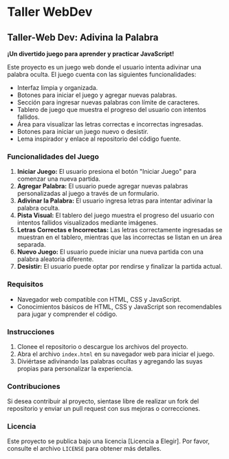# Taller WebDev

## Taller-Web Dev: Adivina la Palabra

**¡Un divertido juego para aprender y practicar JavaScript!**

Este proyecto es un juego web donde el usuario intenta adivinar una palabra oculta. El juego cuenta con las siguientes funcionalidades:

* Interfaz limpia y organizada.
* Botones para iniciar el juego y agregar nuevas palabras.
* Sección para ingresar nuevas palabras con límite de caracteres.
* Tablero de juego que muestra el progreso del usuario con intentos fallidos.
* Área para visualizar las letras correctas e incorrectas ingresadas.
* Botones para iniciar un juego nuevo o desistir.
* Lema inspirador y enlace al repositorio del código fuente.

### Funcionalidades del Juego

1. **Iniciar Juego:** El usuario presiona el botón "Iniciar Juego" para comenzar una nueva partida.
2. **Agregar Palabra:** El usuario puede agregar nuevas palabras personalizadas al juego a través de un formulario.
3. **Adivinar la Palabra:** El usuario ingresa letras para intentar adivinar la palabra oculta.
4. **Pista Visual:** El tablero del juego muestra el progreso del usuario con intentos fallidos visualizados mediante imágenes.
5. **Letras Correctas e Incorrectas:** Las letras correctamente ingresadas se muestran en el tablero, mientras que las incorrectas se listan en un área separada.
6. **Nuevo Juego:** El usuario puede iniciar una nueva partida con una palabra aleatoria diferente.
7. **Desistir:** El usuario puede optar por rendirse y finalizar la partida actual.

### Requisitos

* Navegador web compatible con HTML, CSS y JavaScript.
* Conocimientos básicos de HTML, CSS y JavaScript son recomendables para jugar y comprender el código.

### Instrucciones

1. Clonee el repositorio o descargue los archivos del proyecto.
2. Abra el archivo `index.html` en su navegador web para iniciar el juego.
3. Diviértase adivinando las palabras ocultas y agregando las suyas propias para personalizar la experiencia.

### Contribuciones

Si desea contribuir al proyecto, sientase libre de realizar un fork del repositorio y enviar un pull request con sus mejoras o correcciones.

### Licencia

Este proyecto se publica bajo una licencia [Licencia a Elegir]. Por favor, consulte el archivo `LICENSE` para obtener más detalles.
